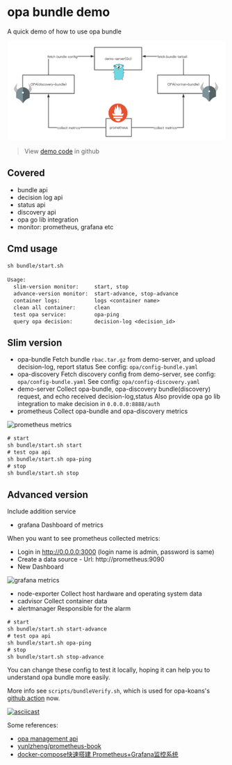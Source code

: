 # opa bundle demo

A quick demo of how to use opa bundle

![bundle-demo-arch](docker-compose/graph/bundle-demo.png)

> View [demo code](https://github.com/NewbMiao/opa-koans/tree/master/bundle) in github

## Covered

- bundle api
- decision log api
- status api
- discovery api
- opa go lib integration
- monitor: prometheus, grafana etc

## Cmd usage

```shell
sh bundle/start.sh

Usage:
  slim-version monitor:     start, stop
  advance-version monitor:  start-advance, stop-advance
  container logs:           logs <container name>
  clean all container:      clean
  test opa service:         opa-ping
  query opa decision:       decision-log <decision_id>
```

## Slim version

- opa-bundle
Fetch bundle `rbac.tar.gz` from demo-server, and upload decision-log, report status
See config: `opa/config-bundle.yaml`
- opa-discovery
Fetch discovery config from demo-server, see config: `opa/config-bundle.yaml`
See config: `opa/config-discovery.yaml`
- demo-server
Collect opa-bundle, opa-discovery bundle(discovery) request, and echo received decision-log,status
Also provide opa go lib integration to make decision in `0.0.0.0:8888/auth`
- prometheus
Collect opa-bundle and opa-discovery metrics

![prometheus metrics](docker-compose/graph/prometheus.png)

```shell
# start
sh bundle/start.sh start
# test opa api
sh bundle/start.sh opa-ping
# stop
sh bundle/start.sh stop
```

## Advanced version

Include addition service

- grafana
Dashboard of metrics

When you want to see prometheus collected metrics:

- Login in http://0.0.0.0:3000 (login name is admin, password is same)
- Create a data source - Url: http://prometheus:9090
- New Dashboard

![grafana metrics](docker-compose/graph/grafana.png)

- node-exporter
Collect host hardware and operating system data
- cadvisor
Collect container data
- alertmanager
Responsible for the alarm

```shell
# start
sh bundle/start.sh start-advance
# test opa api
sh bundle/start.sh opa-ping
# stop
sh bundle/start.sh stop-advance
```

You can change these config to test it locally, hoping it can help you to understand opa bundle more easily.

More info see `scripts/bundleVerify.sh`, which is used for opa-koans's [github action](https://github.com/NewbMiao/opa-koans/actions) now.

[![asciicast](https://asciinema.org/a/320653.svg)](https://asciinema.org/a/320653)

Some references:

- [opa management api](https://www.openpolicyagent.org/docs/latest/management/)
- [yunlzheng/prometheus-book](https://github.com/yunlzheng/prometheus-book)
- [docker-compose快速搭建 Prometheus+Grafana监控系统](https://juejin.im/post/5c9dc0b06fb9a070ae3da6e7)
